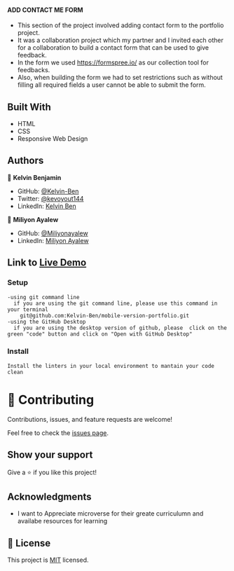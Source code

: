 #### ADD CONTACT ME FORM
- This section of the project involved adding contact form to the portfolio project.
- It was a collaboration project which my partner and I invited each other for a collaboration to build a contact form that can be used to give feedback.
- In the form we used https://formspree.io/ as our collection tool for feedbacks.
- Also, when building the form we had to set restrictions such as without filling all required fields a user cannot be able to submit the form.

## Built With
- HTML
- CSS
- Responsive Web Design


## Authors

👤 **Kelvin Benjamin**

- GitHub: [@Kelvin-Ben](https://github.com/Kevo-hacker)
- Twitter: [@kevoyout144](https://twitter.com/kevoyout144)
- LinkedIn: [Kelvin Ben](https://www.linkedin.com/in/kelvin-ben-323043173/)

👤 **Miliyon Ayalew**
- GitHub: [@Miliyonayalew](https://github.com/Miliyonayalew)
- LinkedIn: [Miliyon Ayalew ](https://www.linkedin.com/in/miliyon-ayalew/)

## Link to [Live Demo](https://kelvin-ben.github.io/mobile-version-portfolio/)

### Setup
    -using git command line
      if you are using the git command line, please use this command in your terminal
        git@github.com:Kelvin-Ben/mobile-version-portfolio.git
    -using the GitHub Desktop
      if you are using the desktop version of github, please  click on the green "code" button and click on "Open with GitHub Desktop" 


### Install
    Install the linters in your local environment to mantain your code clean 

# 🤝 Contributing

Contributions, issues, and feature requests are welcome!

Feel free to check the [issues page](../../issues/).

## Show your support

Give a ⭐️ if you like this project!

## Acknowledgments
- I want to Appreciate microverse for their greate curriculumn and availabe resources for learning

## 📝 License

This project is [MIT](https://mit-license.org/) licensed.
